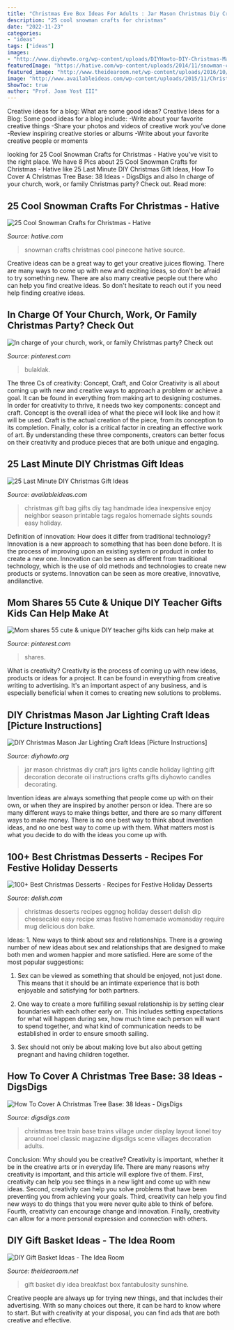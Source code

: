 ```yaml
---
title: "Christmas Eve Box Ideas For Adults : Jar Mason Christmas Diy Craft Jars Lights Candle Holiday Lighting Gift Decoration Decorate Oil Instructions Crafts Gifts Diyhowto Candles Decorating"
description: "25 cool snowman crafts for christmas"
date: "2022-11-23"
categories:
- "ideas"
tags: ["ideas"]
images:
- "http://www.diyhowto.org/wp-content/uploads/DIYHowto-DIY-Christmas-Mason-Jar-Lights-Craft-Ideas-11.jpg"
featuredImage: "https://hative.com/wp-content/uploads/2014/11/snowman-crafts/15-pinecone-snowman.jpg"
featured_image: "http://www.theidearoom.net/wp-content/uploads/2016/10/breakfast-basket-gift-1.1.jpg"
image: "http://www.availableideas.com/wp-content/uploads/2015/11/Christmas-Gift-Ideas-7.jpg"
ShowToc: true
author: "Prof. Joan Yost III"
---
```



Creative ideas for a blog: What are some good ideas?
Creative Ideas for a Blog:
Some good ideas for a blog include: 
-Write about your favorite creative things 
-Share your photos and videos of creative work you’ve done 
-Review inspiring creative stories or albums 
-Write about your favorite creative people or moments

	

		
looking for 25 Cool Snowman Crafts for Christmas - Hative you've visit to the right place. We have 8 Pics about 25 Cool Snowman Crafts for Christmas - Hative like 25 Last Minute DIY Christmas Gift Ideas, How To Cover A Christmas Tree Base: 38 Ideas - DigsDigs and also In charge of your church, work, or family Christmas party? Check out. Read more:
		
    
## 25 Cool Snowman Crafts For Christmas - Hative

<img loading=lazy src="https://hative.com/wp-content/uploads/2014/11/snowman-crafts/15-pinecone-snowman.jpg" onerror="this.onerror=null;this.src='https://tse1.mm.bing.net/th?id=OIP.uHZInlfc3-qrEXLonU1ZqwHaHa&amp;pid=15.1';" alt="25 Cool Snowman Crafts for Christmas - Hative">

_Source: hative.com_

>snowman crafts christmas cool pinecone hative source. 

	

Creative ideas can be a great way to get your creative juices flowing. There are many ways to come up with new and exciting ideas, so don't be afraid to try something new. There are also many creative people out there who can help you find creative ideas. So don't hesitate to reach out if you need help finding creative ideas.

    
## In Charge Of Your Church, Work, Or Family Christmas Party? Check Out

<img loading=lazy src="https://i.pinimg.com/736x/98/fc/07/98fc0754622b50da8d2e3236a2aa06d5.jpg" onerror="this.onerror=null;this.src='https://tse1.mm.bing.net/th?id=OIP.oSQiq8fuvwdLl2e0k-u4EAHaPZ&amp;pid=15.1';" alt="In charge of your church, work, or family Christmas party? Check out">

_Source: pinterest.com_

>bulaklak. 

	

The three Cs of creativity: Concept, Craft, and Color
Creativity is all about coming up with new and creative ways to approach a problem or achieve a goal. It can be found in everything from making art to designing costumes. In order for creativity to thrive, it needs two key components: concept and craft. Concept is the overall idea of what the piece will look like and how it will be used. Craft is the actual creation of the piece, from its conception to its completion. Finally, color is a critical factor in creating an effective work of art. By understanding these three components, creators can better focus on their creativity and produce pieces that are both unique and engaging.

    
## 25 Last Minute DIY Christmas Gift Ideas

<img loading=lazy src="http://www.availableideas.com/wp-content/uploads/2015/11/Christmas-Gift-Ideas-7.jpg" onerror="this.onerror=null;this.src='https://tse4.mm.bing.net/th?id=OIP.shA6tvp2tf_XpzW22xxGqAHaLH&amp;pid=15.1';" alt="25 Last Minute DIY Christmas Gift Ideas">

_Source: availableideas.com_

>christmas gift bag gifts diy tag handmade idea inexpensive enjoy neighbor season printable tags regalos homemade sights sounds easy holiday. 

	

Definition of innovation: How does it differ from traditional technology?
Innovation is a new approach to something that has been done before. It is the process of improving upon an existing system or product in order to create a new one. Innovation can be seen as different from traditional technology, which is the use of old methods and technologies to create new products or systems. Innovation can be seen as more creative, innovative, andilanctive.

    
## Mom Shares 55 Cute &amp; Unique DIY Teacher Gifts Kids Can Help Make At

<img loading=lazy src="https://i.pinimg.com/736x/68/65/67/6865671d73cda1e2d48a536deb2f1cc1.jpg" onerror="this.onerror=null;this.src='https://tse4.mm.bing.net/th?id=OIP.0E12EcUsZFbc5qdmANk5fwHaLH&amp;pid=15.1';" alt="Mom shares 55 cute &amp; unique DIY teacher gifts kids can help make at">

_Source: pinterest.com_

>shares. 

	

What is creativity?
Creativity is the process of coming up with new ideas, products or ideas for a project. It can be found in everything from creative writing to advertising. It's an important aspect of any business, and is especially beneficial when it comes to creating new solutions to problems.

    
## DIY Christmas Mason Jar Lighting Craft Ideas [Picture Instructions]

<img loading=lazy src="http://www.diyhowto.org/wp-content/uploads/DIYHowto-DIY-Christmas-Mason-Jar-Lights-Craft-Ideas-11.jpg" onerror="this.onerror=null;this.src='https://tse1.mm.bing.net/th?id=OIP.hErDshB9MeQsh4pwhZvjeQHaMK&amp;pid=15.1';" alt="DIY Christmas Mason Jar Lighting Craft Ideas [Picture Instructions]">

_Source: diyhowto.org_

>jar mason christmas diy craft jars lights candle holiday lighting gift decoration decorate oil instructions crafts gifts diyhowto candles decorating. 

	

Invention ideas are always something that people come up with on their own, or when they are inspired by another person or idea. There are so many different ways to make things better, and there are so many different ways to make money. There is no one best way to think about invention ideas, and no one best way to come up with them. What matters most is what you decide to do with the ideas you come up with.

    
## 100+ Best Christmas Desserts - Recipes For Festive Holiday Desserts

<img loading=lazy src="http://del.h-cdn.co/assets/16/51/1482269419-delish-christmas-cheesecake-dip-pin-1.jpg" onerror="this.onerror=null;this.src='https://tse2.mm.bing.net/th?id=OIP.mpyxnyz3kd7vDGR3xf2-vAHaLG&amp;pid=15.1';" alt="100+ Best Christmas Desserts - Recipes for Festive Holiday Desserts">

_Source: delish.com_

>christmas desserts recipes eggnog holiday dessert delish dip cheesecake easy recipe xmas festive homemade womansday require mug delicious don bake. 

	

Ideas: 1. New ways to think about sex and relationships.
There is a growing number of new ideas about sex and relationships that are designed to make both men and women happier and more satisfied. Here are some of the most popular suggestions:
1. Sex can be viewed as something that should be enjoyed, not just done. This means that it should be an intimate experience that is both enjoyable and satisfying for both partners.

2. One way to create a more fulfilling sexual relationship is by setting clear boundaries with each other early on. This includes setting expectations for what will happen during sex, how much time each person will want to spend together, and what kind of communication needs to be established in order to ensure smooth sailing.

3. Sex should not only be about making love but also about getting pregnant and having children together.

    
## How To Cover A Christmas Tree Base: 38 Ideas - DigsDigs

<img loading=lazy src="https://www.digsdigs.com/photos/2016/11/37-create-a-whole-scene-at-the-base-of-your-tree-to-make-the-kids-and-adults-happy.jpg" onerror="this.onerror=null;this.src='https://tse4.mm.bing.net/th?id=OIP.LDvy1E2mU_8TfY7EJtKZkQHaJ7&amp;pid=15.1';" alt="How To Cover A Christmas Tree Base: 38 Ideas - DigsDigs">

_Source: digsdigs.com_

>christmas tree train base trains village under display layout lionel toy around noel classic magazine digsdigs scene villages decoration adults. 

	

Conclusion: Why should you be creative?
Creativity is important, whether it be in the creative arts or in everyday life. There are many reasons why creativity is important, and this article will explore five of them. First, creativity can help you see things in a new light and come up with new ideas. Second, creativity can help you solve problems that have been preventing you from achieving your goals. Third, creativity can help you find new ways to do things that you were never quite able to think of before. Fourth, creativity can encourage change and innovation. Finally, creativity can allow for a more personal expression and connection with others.

    
## DIY Gift Basket Ideas - The Idea Room

<img loading=lazy src="http://www.theidearoom.net/wp-content/uploads/2016/10/breakfast-basket-gift-1.1.jpg" onerror="this.onerror=null;this.src='https://tse4.mm.bing.net/th?id=OIP.p_6dX6q_g3hoKourXkwhPQHaKF&amp;pid=15.1';" alt="DIY Gift Basket Ideas - The Idea Room">

_Source: theidearoom.net_

>gift basket diy idea breakfast box fantabulosity sunshine. 

	

Creative people are always up for trying new things, and that includes their advertising. With so many choices out there, it can be hard to know where to start. But with creativity at your disposal, you can find ads that are both creative and effective.

